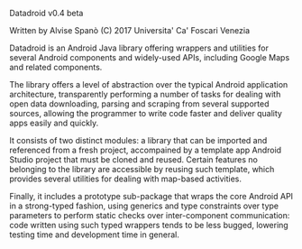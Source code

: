 ﻿Datadroid v0.4 beta

Written by Alvise Spanò (C) 2017 Universita' Ca' Foscari Venezia


Datadroid is an Android Java library offering wrappers and utilities for several Android components and widely-used APIs, including Google Maps and related components.

The library offers a level of abstraction over the typical Android application architecture, transparently performing a number of tasks for dealing with open data downloading, parsing and scraping from several supported sources, allowing the programmer to write code faster and deliver quality apps easily and quickly.

It consists of two distinct modules: a library that can be imported and referenced from a fresh project, accompained by a template app Android Studio project that must be cloned and reused. Certain features no belonging to the library are accessible by reusing such template, which provides several utilities for dealing with map-based activities.

Finally, it includes a prototype sub-package that wraps the core Android API in a strong-typed fashion, using generics and type constraints over type parameters to perform static checks over inter-component communication: code written using such typed wrappers tends to be less bugged, lowering testing time and development time in general.


